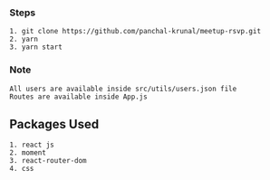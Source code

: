 ### Steps 
```
1. git clone https://github.com/panchal-krunal/meetup-rsvp.git
2. yarn 
3. yarn start 
```

### Note
```
All users are available inside src/utils/users.json file 
Routes are available inside App.js
```

## Packages Used 
```
1. react js
2. moment
3. react-router-dom
4. css
```
